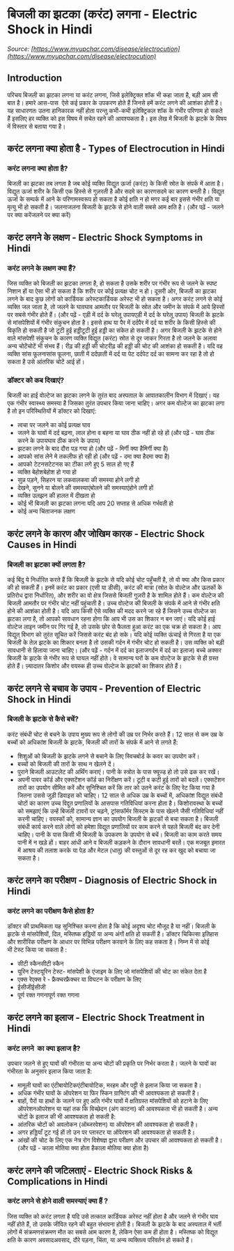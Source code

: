 # बिजली का झटका (करंट) लगना - Electric Shock in Hindi
_Source: [https://www.myupchar.com/disease/electrocution](https://www.myupchar.com/disease/electrocution)_

## Introduction
परिचय
बिजली का झटका लगना या करंट लगना, जिसे इलेक्ट्रिक्ल शॉक भी कहा जाता है, बड़ी आम सी बात है। हमारे आस-पास  ऐसे कई प्रकार के उपकरण होते हैं जिनसे हमें करंट लगने की आशंका होती है। यह साधारणतः उतना हानिकारक नहीं होता परन्तु कभी-कभी इलेक्ट्रिकल शॉक के गंभीर परिणाम हो सकते हैं इसलिए हर व्यक्ति को इस विषय में सचेत रहने की आवश्यकता है। इस लेख में बिजली के झटके के विषय में विस्तार से बताया गया है।

## करंट लगना क्या होता है - Types of Electrocution in Hindi
### करंट लगना क्या होता है?
बिजली का झटका तब लगता है जब कोई व्यक्ति विद्युत ऊर्जा (करंट) के किसी स्रोत के संपर्क में आता है। विद्युत ऊर्जा शरीर के किसी एक हिस्से से गुज़रती है और सदमे का कारणसदमे का कारण बनती है। विद्युत ऊर्जा के सम्पर्क में आने के परिणामस्वरूप हो सकता है कोई क्षति न हो मगर कई बार इससे गंभीर क्षति या मृत्यु भी हो सकती है। जलनाजलना बिजली के झटके से होने वाली सबसे आम क्षति है।
(और पढ़ें - जलने पर क्या करेंजलने पर क्या करें)

## करंट लगने के लक्षण - Electric Shock Symptoms in Hindi
### करंट लगने के लक्षण क्या हैं?
जिस व्यक्ति को बिजली का झटका लगता है, हो सकता है उसके शरीर पर गंभीर रूप से जलने के स्पष्ट निशान हों या ऐसा भी हो सकता है कि शरीर पर कोई प्रत्यक्ष चोट न हो। दूसरी ओर, बिजली का झटका लगने के बाद कुछ लोगों को कार्डियक अरेस्टकार्डियक अरेस्ट भी हो सकता है। अगर करंट लगने से कोई व्यक्ति जल जाता है, तो जलने के घावघाव आमतौर पर बिजली के स्रोत और जमीन के संपर्क में आये हिस्सों पर सबसे गंभीर होते हैं।
(और पढ़ें - एड़ी में दर्द के घरेलू उपायएड़ी में दर्द के घरेलू उपाय)
बिजली के झटके से मांसपेशियों में गंभीर संकुचन होता है। इससे हाथ या पैर में दर्दपैर में दर्द या शरीर के किसी हिस्से की विकृति हो सकती है जो टूटी हुई हड्डीटूटी हुई हड्डी का संकेत हो सकती है। अगर बिजली के झटके से होने वाले मांसपेशी संकुचन के कारण व्यक्ति विद्युत (करंट) स्रोत से दूर जाकर गिरता है तो जलने के अलावा अन्य चोटेंचोटें भी संभव हैं। रीढ़ की हड्डी की चोटरीढ़ की हड्डी की चोट की आशंका हो सकती है। यदि वह व्यक्ति सांस फूलनासांस फूलना, छाती में दर्दछाती में दर्द या पेट दर्दपेट दर्द का सामना कर रहा है तो हो सकता है उसे आंतरिक चोटें आई हों।
### डॉक्टर को कब दिखाएं?
बिजली का हाई वोल्टेज का झटका लगने के तुरंत बाद अस्पताल के आपातकालीन विभाग में दिखाएं। यह एक गंभीर स्वास्थ्य समस्या है जिसका तुरंत उपचार किया जाना चाहिए।
अगर कम वोल्टेज का झटका लगा है तो इन परिस्थितियों में डॉक्टर को दिखाएं:
- त्वचा पर जलने का कोई प्रत्यक्ष घाव
- जलने के घावों में दर्द बढ़ना, लाल होना व बहना या घाव ठीक नहीं हो रहे हों (और पढ़ें - घाव ठीक करने के उपायघाव ठीक करने के उपाय)
- झटका लगने के बाद दौरा पड़ गया हो (और पढ़ें - मिर्गी क्या हैमिर्गी क्या है)
- आपको सांस लेने मे तकलीफ हो रही हो (और पढ़ें - दमा क्या हैदमा क्या है)
- आपको टेटनसटेटनस का टीका लगे हुए 5 साल हो गए हैं
- व्यक्ति बेहोशबेहोश हो गया हो
- सुन्न पड़ने, सिहरन या लकवालकवा की समस्या होने लगी हो
- देखने, सुनने या बोलने की समस्याएंबोलने की समस्याएंहोने लगी हों
- व्यक्ति उलझन की हालत में दीखता हो
- कोई भी बिजली का झटका लगना यदि आप 20 सप्ताह से अधिक गर्भवती हो
- कोई अन्य चिंताजनक लक्षण

## करंट लगने के कारण और जोखिम कारक - Electric Shock Causes in Hindi
### बिजली का झटका क्यों लगता है?
कई बिंदु ये निर्धारित करते हैं कि बिजली के झटके से यदि कोई चोट पहुँचती है, तो वो क्या और किस प्रकार की हो सकती हैं। इनमें करंट का प्रकार (एसी या डीसी), करंट की मात्रा (स्रोत के वोल्टेज और ऊतकों के प्रतिरोध द्वारा निर्धारित), और शरीर का वो क्षेत्र जिससे बिजली गुज़री है के शामिल होते हैं। कम वोल्टेज की बिजली आमतौर पर गंभीर चोट नहीं पहुंचाती है। उच्च वोल्टेज की बिजली के संपर्क में आने से गंभीर क्षति होने की आशंका होती है।
यदि आप किसी ऐसे व्यक्ति की मदद करने जा रहे हैं जिसने उच्च वोल्टेज का झटका लगा है, तो आपको सावधान रहना होगा कि आप भी उस का शिकार न बन जाएं। यदि कोई हाई वोल्टेज लाइन जमीन पर गिर गई है, तो उसके छोर से फैलता हुआ करंट का एक चक्र हो सकता है। आप विद्युत् विभाग को तुरंत सूचित करें जिससे करंट बंद हो सके। यदि कोई व्यक्ति ऊंचाई से गिरता है या एक बिजली के तेज़ झटके का शिकार बनता है तो उसकी गर्दन में गंभीर चोट हो सकती है। उस व्यक्ति को बड़ी सावधानी से हिलाया जाना चाहिए।
(और पढ़ें - गर्दन में दर्द का इलाजगर्दन में दर्द का इलाज)
बच्चे अक्सर बिजली के झटके से गंभीर रूप से घायल नहीं होते। वे सामान्य घरों के कम वोल्टेज के झटके से ही ग्रस्त होते हैं।
ज़्यादातर किशोर और वयस्क ही उच्च वोल्टेज के झटकों का शिकार होते हैं।

## करंट लगने से बचाव के उपाय - Prevention of Electric Shock in Hindi
### बिजली के झटके से कैसे बचें?
करंट संबंधी चोट से बचने के उपाय मुख्य रूप से लोगों की उम्र पर निर्भर करते हैं।
12 साल से कम उम्र के बच्चों को अधिकांश बिजली के झटके, बिजली की तारों के संपर्क में आने से लगते हैं:
- शिशुओं को बिजली के झटके लगने से बचाने के लिए स्विचबोर्ड के कवर का उपयोग करें।
- बच्चों को बिजली की तारों के साथ न खेलने दें।
- पुराने बिजली आउटलेट की अर्थिंग कराएं। पानी के स्त्रोत के पास फ्यूज्ड हो तो उसे ढक कर रखें।
- अपनी पावर कॉर्ड और एक्सटेंशन कॉर्ड का निरीक्षण करें। टूटी व कटी हुई तारों को बदलें। एक्सटेंशन तारों का उपयोग सीमित करें और सुनिश्चित करें कि तार ​को उतने करंट के लिए रेट किया गया है जितना उससे जुड़ी डिवाइस को चाहिए।​
12 साल से अधिक उम्र के बच्चों में, अधिकांश विद्युत संबंधी चोटों का कारण उच्च विद्दुत प्रणालियों के आसपास गतिविधियां करना होता है। किशोरावस्था के बच्चों को समझाएं कि उन्हें बिजली टावरों पर चढ़ने, ट्रांसफॉर्मर सिस्टम के पास खेलने जैसी गतिविधियां नहीं करनी चाहिए।
वयस्कों को, सामान्य ज्ञान का उपयोग बिजली के झटकों से बचा सकता है। बिजली संबंधी कार्य करने वाले लोगों को हमेशा विद्युत प्रणालियों पर काम करने से पहले बिजली बंद कर देनी चाहिए। पानी के पास किसी भी बिजली के उपकरण के उपयोग से बचें। बिजली का काम करते समय पानी में न खड़े हों।
बाहर आंधी आने व बिजली कड़कने के दौरान सावधानी बरतें। एक मजबूत इमारत में आश्रय की तलाश करके या पेड़ और मेटल (धातु) की वस्तुओं से दूर रह कर खुद को बचाया जा सकता है।

## करंट लगने का परीक्षण - Diagnosis of Electric Shock in Hindi
### करंट लगने का परीक्षण कैसे होता है?
डॉक्टर की प्राथमिकता यह सुनिश्चित करना होता है कि कोई अदृश्य चोट मौजूद है या नहीं। बिजली के झटके से मांसपेशियों, दिल, मस्तिष्क हड्डियों या अन्य अंगों क्षति हो सकती है।
डॉक्टर चिकित्सा इतिहास और शारीरिक परीक्षण के आधार पर विभिन्न परीक्षण करवाने के लिए कह सकता है। निम्न में से कोई भी टेस्ट किया जा सकता है :
- सीटी स्कैनसीटी स्कैन
- यूरिन टेस्टयूरिन टेस्ट- मांसपेशी के एंजाइम के लिए जो मांसपेशियों की चोट का संकेत देता है
- एक्स रेएक्स रे - फ्रैक्चरफ्रैक्चर या विघटन के परीक्षण के लिए
- ईसीजीईसीजी
- पूर्ण रक्त गणनापूर्ण रक्त गणना

## करंट लगने का इलाज - Electric Shock Treatment in Hindi
### करंट लगने  का क्या इलाज है?
उपचार जलने से हुए घावों की गंभीरता या अन्य चोटों की प्रकृति पर निर्भर करता है।
जलने के घावों का गंभीरता के अनुसार इलाज किया जाता है:
- मामूली घावों का एंटीबायोटिकएंटीबायोटिक, मरहम और पट्टी से इलाज किया जा सकता है।
- अधिक गंभीर घावों के ऑपरेशन या फिर स्किन ग्राफ्टिंग की भी आवश्यकता हो सकती है।
- बाहों, पैरों या हाथों के जलने पर हुए अति गंभीर घावों में क्षतिग्रस्त मांसपेशियों को हटाने के लिए ऑपरेशनऑपरेशन या यहां तक ​​कि विच्छेदन (अंग काटना) की आवश्यकता भी हो सकती है।
अन्य चोटों के इलाज की भी आवश्यकता हो सकती है:
- आंतरिक चोटों को अवलोकन (ऑब्जरवेशन) या ऑपरेशन की आवश्यकता हो सकती है।
- अगर हड्डियाँ टूट गई हों तो उन पर प्लास्टर या ऑपेरशन की आवश्यकता हो सकती है।
- आंखों की चोट के लिए एक नेत्र रोग विशेषज्ञ द्वारा परीक्षण और उपचार की आवश्यकता हो सकती है। (और पढ़ें - काला मोतिया क्या होता हैकाला मोतिया क्या होता है)

## करंट लगने की जटिलताएं - Electric Shock Risks & Complications in Hindi
### करंट लगने से होने वाली समस्याएं क्या हैं ?
जिस व्यक्ति को करंट लगता है यदि उसे तत्काल कार्डियक अरेस्ट नहीं होता है और जलने से गंभीर घाव नहीं होते हैं, तो उसके जीवित रहने की बहुत संभावना होती है।
बिजली के झटके के बाद अस्पताल में भर्ती लोगों में संक्रमणसंक्रमण मौत का सबसे आम कारण है, लेकिन ऐसा कम ही होता है।
मस्तिष्क को विद्युत क्षति के कारण अवसादअवसाद, दौरे पड़ना, चिंता, या अन्य व्यक्तित्व परिवर्तन हो सकते हैं।

